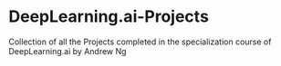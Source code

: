 # DeepLearning.ai-Projects
Collection of all the Projects completed in the specialization course of DeepLearning.ai by Andrew Ng
